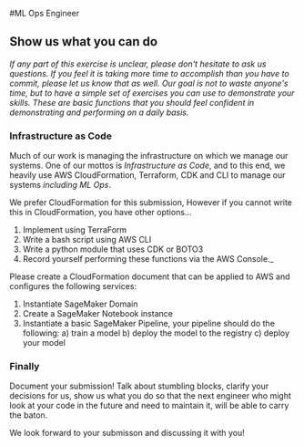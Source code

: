 #ML Ops Engineer

## Show us what you can do ##

_If any part of this exercise is unclear, please don't hesitate to ask us questions. If you feel it is taking more time to accomplish than you have to commit, please let us know that as well. Our goal is not to waste anyone's time, but to have a simple set of exercises you can use to demonstrate your skills. These are basic functions that you should feel confident in demonstrating and performing on a daily basis._

### Infrastructure as Code ###

Much of our work is managing the infrastructure on which we manage our systems.  One of our mottos is *Infrastructure as Code*, and to this end, we heavily use AWS CloudFormation, Terraform, CDK and CLI to manage our systems _including ML Ops_.   

We prefer CloudFormation for this submission, However if you cannot write this in CloudFormation, you have other options...

1. Implement using TerraForm
2. Write a bash script using AWS CLI
3. Write a python module that uses CDK or BOTO3
4. Record yourself performing these functions via the AWS Console._

Please create a CloudFormation document that can be applied to AWS and configures the following services:
1) Instantiate SageMaker Domain
2) Create a SageMaker Notebook instance
3) Instantiate a basic SageMaker Pipeline, your pipeline should do the following:
   a) train a model
   b) deploy the model to the registry
   c) deploy your model

### Finally ###

Document your submission!   Talk about stumbling blocks, clarify your decisions for us, show us what you do so that the next engineer who might look at your code in the future and need to maintain it, will be able to carry the baton.

We look forward to your submisson and discussing it with you!
